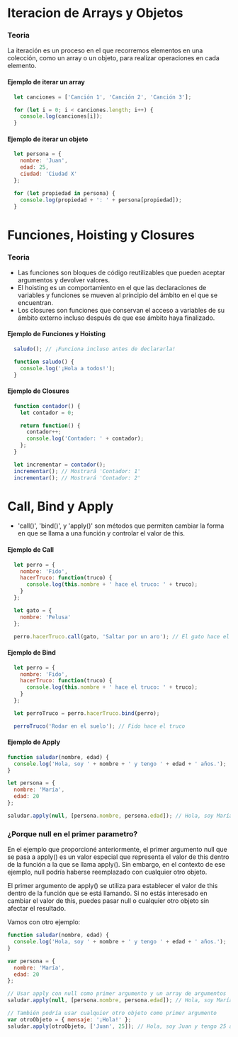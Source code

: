 # Iteracion de Arrays y Objetos

### Teoria

La iteración es un proceso en el que recorremos elementos en una colección, como un array o un objeto, para realizar operaciones en cada elemento.

#### Ejemplo de iterar un array
```javascript
  let canciones = ['Canción 1', 'Canción 2', 'Canción 3'];

  for (let i = 0; i < canciones.length; i++) {
    console.log(canciones[i]);
  }

```

#### Ejemplo de iterar un objeto
```javascript
  let persona = {
    nombre: 'Juan',
    edad: 25,
    ciudad: 'Ciudad X'
  };

  for (let propiedad in persona) {
    console.log(propiedad + ': ' + persona[propiedad]);
  }

```

# Funciones, Hoisting y Closures

### Teoria

* Las funciones son bloques de código reutilizables que pueden aceptar argumentos y devolver valores.
* El hoisting es un comportamiento en el que las declaraciones de variables y funciones se mueven al principio del ámbito en el que se encuentran.
* Los closures son funciones que conservan el acceso a variables de su ámbito externo incluso después de que ese ámbito haya finalizado.

#### Ejemplo de Funciones y Hoisting
```javascript
  saludo(); // ¡Funciona incluso antes de declararla!

  function saludo() {
    console.log('¡Hola a todos!');
  }

```

#### Ejemplo de Closures
```javascript
  function contador() {
    let contador = 0;

    return function() {
      contador++;
      console.log('Contador: ' + contador);
    };
  }

  let incrementar = contador();
  incrementar(); // Mostrará 'Contador: 1'
  incrementar(); // Mostrará 'Contador: 2'
```

# Call, Bind y Apply

* 'call()', 'bind()', y 'apply()' son métodos que permiten cambiar la forma en que se llama a una función y controlar el valor de this.

#### Ejemplo de Call
```javascript
  let perro = {
    nombre: 'Fido',
    hacerTruco: function(truco) {
      console.log(this.nombre + ' hace el truco: ' + truco);
    }
  };

  let gato = {
    nombre: 'Pelusa'
  };

  perro.hacerTruco.call(gato, 'Saltar por un aro'); // El gato hace el truco

```

#### Ejemplo de Bind
```javascript
  let perro = {
    nombre: 'Fido',
    hacerTruco: function(truco) {
      console.log(this.nombre + ' hace el truco: ' + truco);
    }
  };

  let perroTruco = perro.hacerTruco.bind(perro);

  perroTruco('Rodar en el suelo'); // Fido hace el truco


```
#### Ejemplo de Apply
```javascript
function saludar(nombre, edad) {
  console.log('Hola, soy ' + nombre + ' y tengo ' + edad + ' años.');
}

let persona = {
  nombre: 'María',
  edad: 20
};

saludar.apply(null, [persona.nombre, persona.edad]); // Hola, soy María y tengo 20 años.


```
### ¿Porque null en el primer parametro?

En el ejemplo que proporcioné anteriormente, el primer argumento null que se pasa a apply() es un valor especial que representa el valor de this dentro de la función a la que se llama apply(). Sin embargo, en el contexto de ese ejemplo, null podría haberse reemplazado con cualquier otro objeto.

El primer argumento de apply() se utiliza para establecer el valor de this dentro de la función que se está llamando. Si no estás interesado en cambiar el valor de this, puedes pasar null o cualquier otro objeto sin afectar el resultado.

Vamos con otro ejemplo:

```javascript
function saludar(nombre, edad) {
  console.log('Hola, soy ' + nombre + ' y tengo ' + edad + ' años.');
}

var persona = {
  nombre: 'María',
  edad: 20
};

// Usar apply con null como primer argumento y un array de argumentos
saludar.apply(null, [persona.nombre, persona.edad]); // Hola, soy María y tengo 20 años.

// También podría usar cualquier otro objeto como primer argumento
var otroObjeto = { mensaje: '¡Hola!' };
saludar.apply(otroObjeto, ['Juan', 25]); // Hola, soy Juan y tengo 25 años.
```

